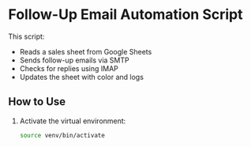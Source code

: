 # Follow-Up Email Automation Script

This script:
- Reads a sales sheet from Google Sheets
- Sends follow-up emails via SMTP
- Checks for replies using IMAP
- Updates the sheet with color and logs

## How to Use

1. Activate the virtual environment:
   ```bash
   source venv/bin/activate
